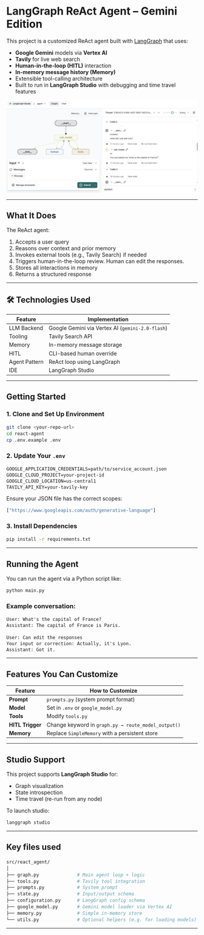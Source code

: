 
# LangGraph ReAct Agent – Gemini Edition

This project is a customized ReAct agent built with [LangGraph](https://github.com/langchain-ai/react-agent.git) that uses:

- **Google Gemini** models via **Vertex AI**
- **Tavily** for live web search
- **Human-in-the-loop (HITL)** interaction
- **In-memory message history (Memory)**
- Extensible tool-calling architecture
- Built to run in **LangGraph Studio** with debugging and time travel features

![Graph view in LangGraph studio UI](./static/studio_ui_output.JPG)

---

## What It Does

The ReAct agent:

1. Accepts a user query
2. Reasons over context and prior memory
3. Invokes external tools (e.g., Tavily Search) if needed
4. Triggers human-in-the-loop review. Human can edit the responses.
5. Stores all interactions in memory
6. Returns a structured response

---

## 🛠️ Technologies Used

| Feature               | Implementation                                    |
|----------------------|---------------------------------------------------|
| LLM Backend           | Google Gemini via Vertex AI (`gemini-2.0-flash`) |
| Tooling               | Tavily Search API                                 |
| Memory                | In-memory message storage                         |
| HITL                  | CLI-based human override                          |
| Agent Pattern         | ReAct loop using LangGraph                        |
| IDE                   | LangGraph Studio                                  |

---

## Getting Started

### 1. Clone and Set Up Environment

```bash
git clone <your-repo-url>
cd react-agent
cp .env.example .env
```

### 2. Update Your `.env`

```env
GOOGLE_APPLICATION_CREDENTIALS=path/to/service_account.json
GOOGLE_CLOUD_PROJECT=your-project-id
GOOGLE_CLOUD_LOCATION=us-central1
TAVILY_API_KEY=your-tavily-key
```

Ensure your JSON file has the correct scopes:

```python
["https://www.googleapis.com/auth/generative-language"]
```

### 3. Install Dependencies

```bash
pip install -r requirements.txt
```

---

## Running the Agent

You can run the agent via a Python script like:

```bash
python main.py
```

### Example conversation:

```text
User: What's the capital of France?
Assistant: The capital of France is Paris.

User: Can edit the responses
Your input or correction: Actually, it's Lyon.
Assistant: Got it.
```

---

## Features You Can Customize

| Feature           | How to Customize                                    |
|------------------|-----------------------------------------------------|
| **Prompt**       | `prompts.py` (system prompt format)                 |
| **Model**        | Set in `.env` or `google_model.py`                  |
| **Tools**        | Modify `tools.py`                                   |
| **HITL Trigger** | Change keyword in `graph.py → route_model_output()` |
| **Memory**       | Replace `SimpleMemory` with a persistent store      |

---

## Studio Support

This project supports **LangGraph Studio** for:

- Graph visualization
- State introspection
- Time travel (re-run from any node)

To launch studio:

```bash
langgraph studio
```

---

## Key files used

```bash
src/react_agent/
│
├── graph.py              # Main agent loop + logic
├── tools.py              # Tavily tool integration
├── prompts.py            # System prompt
├── state.py              # Input/output schema
├── configuration.py      # LangGraph config schema
├── google_model.py       # Gemini model loader via Vertex AI
├── memory.py             # Simple in-memory store
└── utils.py              # Optional helpers (e.g. for loading models)
```

---
